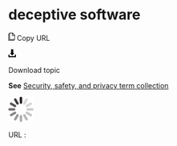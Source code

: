 # deceptive software

![Copy URL](media/deceptive-software/Copy.png)
Copy URL

![Download](media/deceptive-software/Download.png)

Download topic

**See** [Security, safety, and privacy term collection](https://worldready.cloudapp.net/Styleguide/Read?id=2700&topicid=26894)

![In progress](media/deceptive-software/activity-large.gif)

URL :

